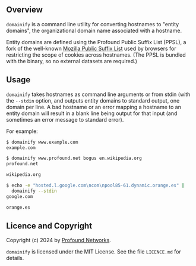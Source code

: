 
Overview
--------

`domainify` is a command line utility for converting hostnames to "entity
domains", the organizational domain name associated with a hostname.

Entity domains are defined using the Profound Public Suffix List (PPSL),
a fork of the well-known [Mozilla Public Suffix List](https://publicsuffix.org)
used by browsers for restricting the scope of cookies across hostnames.
(The PPSL is bundled with the binary, so no external datasets are required.)


Usage
-----

`domainify` takes hostnames as command line arguments or from stdin (with
the `--stdin` option, and outputs entity domains to standard output, one
domain per line. A bad hostname or an error mapping a hostname to an entity
domain will result in a blank line being output for that input (and sometimes
an error message to standard error).

For example:

```bash
$ domainify www.example.com
example.com

$ domainify www.profound.net bogus en.wikipedia.org
profound.net

wikipedia.org

$ echo -e "hosted.l.google.com\ncom\npool85-61.dynamic.orange.es" |
  domainify --stdin
google.com

orange.es
```

Licence and Copyright
---------------------

Copyright (c) 2024 by [Profound Networks](https://profound.net).

`domainify` is licensed under the MIT License. See the file `LICENCE.md` for
details.

